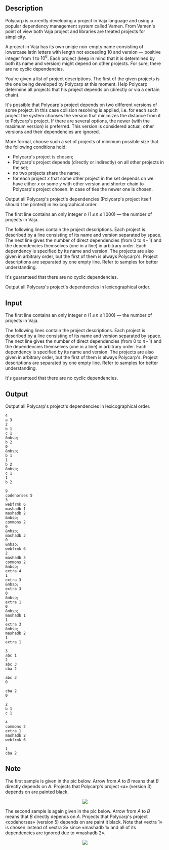 ## Description

<div><p>Polycarp is currently developing a project in Vaja language and using a popular dependency management system called Vamen. From Vamen's point of view both Vaja project and libraries are treated projects for simplicity.</p><p>A project in Vaja has its own uniqie non-empty name consisting of lowercase latin letters with length not exceeding <span class="tex-span">10</span> and version — positive integer from <span class="tex-span">1</span> to <span class="tex-span">10<sup class="upper-index">6</sup></span>. Each project (keep in mind that it is determined by both its name and version) might depend on other projects. For sure, there are no cyclic dependencies.</p><p>You're given a list of project descriptions. <span class="tex-font-style-bf">The first</span> of the given projects is the one being developed by Polycarp at this moment. Help Polycarp determine all projects that his project depends on (directly or via a certain chain). </p><p>It's possible that Polycarp's project depends on two different versions of some project. In this case collision resolving is applied, i.e. for each such project the system chooses the version that minimizes the distance from it to Polycarp's project. If there are several options, the newer (with the maximum version) is preferred. This version is considered actual; <span class="tex-font-style-bf">other versions and their dependencies are ignored.</span></p><p>More formal, choose such a set of projects of minimum possible size that the following conditions hold: </p><ul> <li> Polycarp's project is chosen; </li><li> Polycarp's project depends (directly or indirectly) on all other projects in the set; </li><li> no two projects share the name; </li><li> for each project <span class="tex-span"><i>x</i></span> that some other project in the set depends on we have either <span class="tex-span"><i>x</i></span> or some <span class="tex-span"><i>y</i></span> with other version and shorter chain to Polycarp's project chosen. In case of ties the newer one is chosen. </li></ul><p>Output all Polycarp's project's dependencies (Polycarp's project itself should't be printed) in lexicographical order.</p></div><div class="input-specification"><p>The first line contains an only integer <span class="tex-span"><i>n</i></span> (<span class="tex-span">1 ≤ <i>n</i> ≤ 1 000</span>) — the number of projects in Vaja.</p><p>The following lines contain the project descriptions. Each project is described by a line consisting of its name and version separated by space. The next line gives the number of direct dependencies (from <span class="tex-span">0</span> to <span class="tex-span"><i>n</i> - 1</span>) and the dependencies themselves (one in a line) in arbitrary order. Each dependency is specified by its name and version. The projects are also given in arbitrary order, but the first of them is always Polycarp's. Project descriptions are separated by one empty line. Refer to samples for better understanding.</p><p>It's guaranteed that there are no cyclic dependencies. </p></div><div class="output-specification"><p>Output all Polycarp's project's dependencies in lexicographical order.</p></div>

## Input

<p>The first line contains an only integer <span class="tex-span"><i>n</i></span> (<span class="tex-span">1 ≤ <i>n</i> ≤ 1 000</span>) — the number of projects in Vaja.</p><p>The following lines contain the project descriptions. Each project is described by a line consisting of its name and version separated by space. The next line gives the number of direct dependencies (from <span class="tex-span">0</span> to <span class="tex-span"><i>n</i> - 1</span>) and the dependencies themselves (one in a line) in arbitrary order. Each dependency is specified by its name and version. The projects are also given in arbitrary order, but the first of them is always Polycarp's. Project descriptions are separated by one empty line. Refer to samples for better understanding.</p><p>It's guaranteed that there are no cyclic dependencies. </p>

## Output

<p>Output all Polycarp's project's dependencies in lexicographical order.</p>





```input1
4
a 3
2
b 1
c 1
&nbsp;
b 2
0
&nbsp;
b 1
1
b 2
&nbsp;
c 1
1
b 2

```




```input2
9
codehorses 5
3
webfrmk 6
mashadb 1
mashadb 2
&nbsp;
commons 2
0
&nbsp;
mashadb 3
0
&nbsp;
webfrmk 6
2
mashadb 3
commons 2
&nbsp;
extra 4
1
extra 3
&nbsp;
extra 3
0
&nbsp;
extra 1
0
&nbsp;
mashadb 1
1
extra 3
&nbsp;
mashadb 2
1
extra 1

```




```input3
3
abc 1
2
abc 3
cba 2

abc 3
0

cba 2
0

```




```output1
2
b 1
c 1

```




```output2
4
commons 2
extra 1
mashadb 2
webfrmk 6

```




```output3
1
cba 2

```



## Note

<p>The first sample is given in the pic below. Arrow from <span class="tex-span"><i>A</i></span> to <span class="tex-span"><i>B</i></span> means that <span class="tex-span"><i>B</i></span> directly depends on <span class="tex-span"><i>A</i></span>. Projects that Polycarp's project «<span class="tex-font-style-tt">a</span>» (version <span class="tex-span">3</span>) depends on are painted black.</p><center> <img class="tex-graphics" src="file://xYYWOLsG.png" style="max-width: 100.0%;max-height: 100.0%;"> </center><p>The second sample is again given in the pic below. Arrow from <span class="tex-span"><i>A</i></span> to <span class="tex-span"><i>B</i></span> means that <span class="tex-span"><i>B</i></span> directly depends on <span class="tex-span"><i>A</i></span>. Projects that Polycarp's project «<span class="tex-font-style-tt">codehorses</span>» (version <span class="tex-span">5</span>) depends on are paint it black. Note that «<span class="tex-font-style-tt">extra 1</span>» is chosen instead of «<span class="tex-font-style-tt">extra 3</span>» since «<span class="tex-font-style-tt">mashadb 1</span>» and all of its dependencies are ignored due to «<span class="tex-font-style-tt">mashadb 2</span>».</p><center> <img class="tex-graphics" src="file://GYvOGRok.png" style="max-width: 100.0%;max-height: 100.0%;"> </center>
